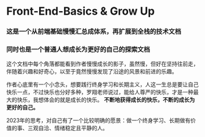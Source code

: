 <h1 style="textAlign: center;">Front-End-Basics & Grow Up</h1>

<h3  style="textAlign: center;">这是一个从前端基础慢慢汇总成体系，再扩展到全栈的技术文档</h3>
<h3  style="textAlign: center; paddingBottom: 40px;">同时也是一个普通人想成长为更好的自己的探索文档</h3>

<p>这个文档中每个角落都能看到作者慢慢成长的影子，虽然慢，但好在坚持往前走，伴随着兴趣和好奇心，以至于竟然慢慢发现了沿途的风景和前进的乐趣。</p>

<p>
作者心底里有一个小念头，想要践行终身学习和长期主义，人这一生总是要让自己快乐一点，不过快乐也分好多种，罗翔老师说过，能给人尊严的快乐，才是一种最大的快乐，我想体会的就是成长的快乐。
<b>不断地获得成长的快乐，不断的成长为更好的自己。</b>
</p>

<p>2023年的思考，对自己有了一个比较明确的愿景：做一个终身学习、长期做有价值的事、三观自洽、情绪稳定且平静的人。</p>



